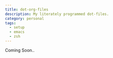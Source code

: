 ```yaml
---
title: dot-org-files
description: My literately programmed dot-files.
category: personal
tags:
  - setup
  - emacs
  - zsh
---
```


Coming Soon..
